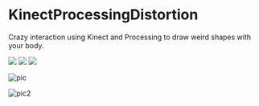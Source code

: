# KinectProcessingDistortion
Crazy interaction using Kinect and Processing to draw weird shapes with your body.

![](partyguys.gif) ![](girl.gif) ![](upclose.gif)


![pic](https://raw.githubusercontent.com/mikkelmedm/KinectProcessingDistortion/master/Screen%20Shot%202018-11-14%20at%2018.24.14.png)

![pic2](https://raw.githubusercontent.com/mikkelmedm/KinectProcessingDistortion/master/Screen%20Shot%202018-11-14%20at%2018.23.58.png)
